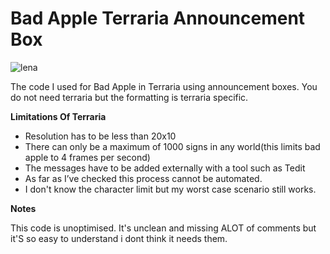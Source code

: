# Bad Apple Terraria Announcement Box
![lena](https://github.com/Ghassen-k/Bad-Apple-Terraria-Announcement-Box/assets/167965505/84621257-4dcd-4f77-ac5a-1a5fd4040e71)

 The code I used for Bad Apple  in Terraria using announcement boxes.
You do not need terraria but the formatting is terraria specific.


**Limitations Of Terraria**

- Resolution has to be less than 20x10
- There can only be a maximum of 1000 signs in any world(this limits bad apple to 4 frames per second)
- The messages have to be added externally with a tool such as Tedit
- As far as I’ve checked this process cannot be automated.
- I don't know the character limit but my worst case scenario still works.


**Notes**

This code is unoptimised. 
It's unclean and missing ALOT of comments but it'S so easy to understand i dont think it needs them.
